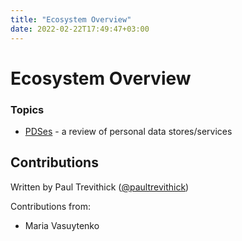 ```yaml
---
title: "Ecosystem Overview"
date: 2022-02-22T17:49:47+03:00
---
```


# Ecosystem Overview

### Topics

- [PDSes](../PDSes) - a review of personal data stores/services

## Contributions

Written by Paul Trevithick ([@paultrevithick](https://twitter.com/paultrevithick))

Contributions from:

- Maria Vasuytenko



